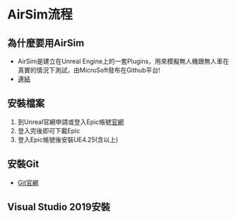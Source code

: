 # AirSim流程
## 為什麼要用AirSim
- AirSim是建立在Unreal Engine上的一套Plugins，用來模擬無人機跟無人車在真實的情況下測試，由MicroSoft發布在Github平台!
- [連結]('https://github.com/Microsoft/AirSim')


## 安裝檔案
1. 到Unreal官網申請或登入Epic帳號[官網](https://www.oracle.com/tw/java/technologies/javase/javase8-archive-downloads.html)
2. 登入完後即可下載Epic
3. 登入Epic帳號後安裝UE4.25(含以上)

## 安裝Git
 - [Git官網](https://git-scm.com/downloads)
## Visual Studio 2019安裝
